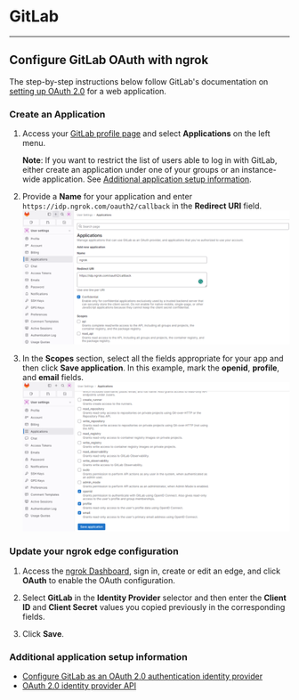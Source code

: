 # GitLab

---

## Configure GitLab OAuth with ngrok

The step-by-step instructions below follow GitLab's documentation on [setting up OAuth 2.0](https://docs.gitlab.com/ee/integration/oauth_provider.html) for a web application.

### Create an Application

1.  Access your [GitLab profile page](https://gitlab.com/-/profile) and select **Applications** on the left menu.

    **Note**: If you want to restrict the list of users able to log in with GitLab, either create an application under one of your groups or an instance-wide application. See [Additional application setup information](#additional-application-setup-information).

2.  Provide a **Name** for your application and enter `https://idp.ngrok.com/oauth2/callback` in the **Redirect URI** field.
    [![](/img/howto/oauth/1-gitlab-register.png)](/img/howto/oauth/1-gitlab-register.png)

3.  In the **Scopes** section, select all the fields appropriate for your app and then click **Save application**. In this example, mark the **openid**, **profile**, and **email** fields.
    [![](/img/howto/oauth/2-gitlab-scopes.png)](/img/howto/oauth/2-gitlab-scopes.png)

### Update your ngrok edge configuration

1. Access the [ngrok Dashboard](https://dashboard.ngrok.com/), sign in, create or edit an edge, and click **OAuth** to enable the OAuth configuration.

2. Select **GitLab** in the **Identity Provider** selector and then enter the **Client ID** and **Client Secret** values you copied previously in the corresponding fields.

3. Click **Save**.

### Additional application setup information

- [Configure GitLab as an OAuth 2.0 authentication identity provider](https://docs.gitlab.com/ee/integration/oauth_provider.html)
- [OAuth 2.0 identity provider API](https://docs.gitlab.com/ee/api/oauth2.html)
